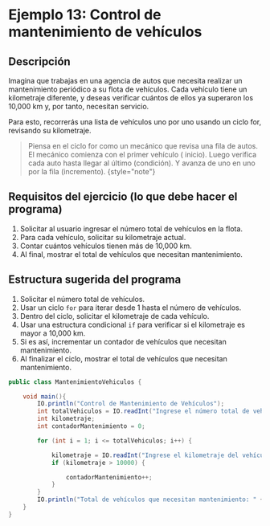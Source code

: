 # Ejemplo 13: Control de mantenimiento de vehículos

## Descripción

Imagina que trabajas en una agencia de autos que necesita realizar un mantenimiento periódico a su flota de vehículos.
Cada vehículo tiene un kilometraje diferente, y deseas verificar cuántos de ellos ya superaron los 10,000 km y, por
tanto, necesitan servicio.

Para esto, recorrerás una lista de vehículos uno por uno usando un ciclo for, revisando su kilometraje.

> Piensa en el ciclo for como un mecánico que revisa una fila de autos. El mecánico comienza con el primer vehículo (
> inicio). Luego verifica cada auto hasta llegar al último (condición). Y avanza de uno en uno por la fila (incremento).
> {style="note"}

## Requisitos del ejercicio (lo que debe hacer el programa)

1. Solicitar al usuario ingresar el número total de vehículos en la flota.
2. Para cada vehículo, solicitar su kilometraje actual.
3. Contar cuántos vehículos tienen más de 10,000 km.
4. Al final, mostrar el total de vehículos que necesitan mantenimiento.

## Estructura sugerida del programa

1. Solicitar el número total de vehículos.
2. Usar un ciclo `for` para iterar desde 1 hasta el número de vehículos.
3. Dentro del ciclo, solicitar el kilometraje de cada vehículo.
4. Usar una estructura condicional `if` para verificar si el kilometraje es mayor a 10,000 km.
5. Si es así, incrementar un contador de vehículos que necesitan mantenimiento.
6. Al finalizar el ciclo, mostrar el total de vehículos que necesitan mantenimiento.

```java
public class MantenimientoVehiculos {

    void main(){
        IO.println("Control de Mantenimiento de Vehículos");
        int totalVehiculos = IO.readInt("Ingrese el número total de vehículos en la flota: ");
        int kilometraje;
        int contadorMantenimiento = 0;

        for (int i = 1; i <= totalVehiculos; i++) {

            kilometraje = IO.readInt("Ingrese el kilometraje del vehículo " + i + ": ");
            if (kilometraje > 10000) {

                contadorMantenimiento++;
            }
        }
        IO.println("Total de vehículos que necesitan mantenimiento: " + contadorMantenimiento);
    }
}
```